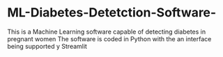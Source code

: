 # ML-Diabetes-Detetction-Software-
This is a Machine Learning software capable of detecting diabetes in pregnant women 
The software is coded in Python with the an interface being supported y Streamlit
